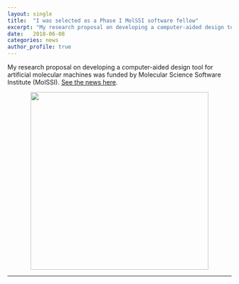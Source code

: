 ```yaml
---
layout: single
title:  "I was selected as a Phase I MolSSI software fellow"
excerpt: "My research proposal on developing a computer-aided design tool for artificial molecular machines was funded by Molecular Science Software Institute (MolSSI)"
date:   2018-06-08
categories: news
author_profile: true
---
```

My research proposal on developing a computer-aided design tool for artificial molecular machines was funded by Molecular Science Software Institute (MolSSI). [See the news here](https://molssi.org/2018/06/08/2018-software-fellows/).


<p align="center"> <img src="https://molssi.org/wp-content/uploads/2017/04/MolSSI-Logo-2.jpg" width="400"> </p>

---------------
